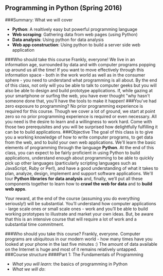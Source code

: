 ## Programming in Python (Spring 2016)
###Summary: What we will cover
* **Python**: A realtively easy but powerful programming language
* **Web scraping**: Gathering data from web pages (using Python)
* **Data analysis**: Using python for data analysis
* **Web app construction**: Using python to build a server side web application
 
###Who should take this course
Frankly, everyone! We live in an information age, surrounded by data and with computer programs popping up around us all the time! If you want to move effectively through this information space - both in the work world as well as in the consumer sphere - you need to understand what programming is all about. By the end of this class, not only will you be able to talk to computer geeks but you will also be able to design and build prototype applications. If, while gazing at your smartphone or surfing the web, you have ever thought "why hasn't someone done that, you'll have the tools to make it happen!
###You've had zero exposure to programming?
No prior programming experience is required for this course. Though we cover a lot of ground, we start at point zero so no prior programming experience is required or even necessary. All you need is the desire to learn and a willingness to work hard. Come with those two prerequisites and you will be surprised how delightfully fulfilling it can be to build applications. 
###Objective
The goal of this class is to give you a working knowledge of how to write computer programs, to get data from the web, and to build your own web applications. We'll learn the basic elements of programming through the language **Python**. At the end of this class, you can expect to be fairly proficient in using Python to build applications, understand enough about programming to be able to quickly pick up other languages (particularly scripting languages such as JavaScript, Ruby or Perl), and have a good understanding of what it takes to plan, analyze, design, implement and support software applications. We'll tour **Python libraries for data analysis** and, finally, we’ll put all these components together to learn how to **crawl the web for data** and to **build web apps**. 

Your reward, at the end of the course (assuming you do everything seriously!) will be substantial. You’ll understand how computer applications  - large scale ones or small scale ones - work and you’ll be able to build working prototypes to illustrate and market your own ideas. But, be aware that this is an intensive course that will require a lot of work and a substantial time commitment. 

###Who should you take this course?
Frankly, everyone. Computer programs are ubiquitous in our modern world - how many times have you looked at your phone in the last five minutes :) The amount of data available on the Internet is huge and most of it remains relatively untapped. 
###Course structure
####Part 1: The Fundamentals of Programming
* *What you will learn*: the basics of programming in Python
* *What we will do*:
